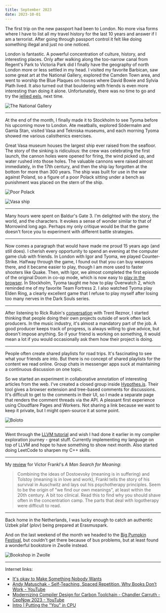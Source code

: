 ```yaml
---
title: September 2023
date: 2023-10-01
---
```


The first trip on the new passport had been to London. No more visa forms where I have to list all my travel history for the last 10 years and answer if I am a terrorist. After going through passport control it felt like doing something illegal and just no one noticed.

London is fantastic. A powerful concentration of culture, history, and interesting places. Only after walking along the too-narrow canal from Regent's Park to Victoria Park did I finally have the geography of north London more or less settled in my head. I visited my favorite Barbican, saw some great art at the National Gallery, explored the Camden Town area, and went to worship the Blue Plaques on houses where David Bowie and Sylvia Plath lived. It also turned out that bouldering with friends is even more interesting than doing it alone. Unfortunately, there was no time to go and try the [jellied eels](https://en.wikipedia.org/wiki/Jellied_eels), next time.

![The National Gallery](./national-gallery.jpg)

---

At the end of the month, I finally made it to Stockholm to see Tyoma before his upcoming move to London. Ate meatballs, explored Södermalm and Gamla Stan, visited Vasa and Tekniska museums, and each morning Tyoma showed me various calisthenics exercises.

Great Vasa museum houses the largest ship ever raised from the seafloor. The story of the sinking is ridiculous: the crew was celebrating the first launch, the cannon holes were opened for firing, the wind picked up, and water rushed into those holes. The valuable cannons were raised almost immediately, in the 17th century, and then the ship lay forgotten at the bottom for more than 300 years. The ship was built for use in the war against Poland, so a figure of a poor Polack sitting under a bench as punishment was placed on the stern of the ship.

![Poor Polack](./poor-polack.jpg)

![Vasa ship](./vasa.jpg)

---

Many hours were spent on Baldur's Gate 3. I'm delighted with the story, the world, and the characters. It evokes a sense of wonder similar to that of Morrowind long ago. Perhaps my only critique would be that the game doesn't force you to experiment with different battle strategies.

---

Now comes a paragraph that would have made me proud 15 years ago (and still does). I cherish every opportunity to spend an evening at the computer game club with friends. In London with Igor and Tyoma, we played Counter-Strike. Halfway through the game, I found out that you can buy weapons there, and it became easier to play, though I am more used to faster shooters like Quake. Then, with Igor, we almost completed the first episode of the original Doom in co-op mode, which is now easy to [play in the browser](https://silentspacemarine.com). In Stockholm, Tyoma taught me how to play Overwatch 2, which reminded me of my favorite Team Fortress 2. I also watched Tyoma play Elden Ring, a clearly excellent game that I refuse to play myself after losing too many nerves in the Dark Souls series.

---

After listening to Rick Rubin's [conversation](https://podcasts.apple.com/nl/podcast/tetragrammaton-with-rick-rubin/id1671669052?i=1000616958858) with Trent Reznor, I started thinking that people doing their own projects outside of work often lack producers. In the music industry, it's almost a mandatory part of the job. A good producer keeps track of progress, is always willing to give advice, but doesn't impose anything. So if your friend is working on something, it would mean a lot if you would occasionally ask them how their project is doing.

---

People often create shared playlists for road trips. It's fascinating to see what your friends are into. But there is no concept of shared playlists for the content we read online. Group chats in messenger apps suck at maintaining a continuous discussion on one topic.

So we started an experiment in collaborative annotation of interesting articles from the web. I've created a closed group inside [Hypothes.is](https://web.hypothes.is/everyone/). Their tool gives a browser extension and tree-based comments for discussions. It's difficult to get to the comments in their UI, so I made a separate page that renders the comment threads via the API. A pleasant first experience using Cloudflare Pages and Workers. Not sharing a link because we want to keep it private, but I might open-source it at some point.

![Boloto](./boloto.png)

---

Went through the [LLVM tutorial](https://llvm.org/docs/tutorial/) and wish I had done it earlier in my compiler exploration journey - great stuff. Currently implementing my language on top of LLVM and hope to have something to show next month. Also started doing LeetCode to sharpen my C++ skills.

---

My [review](https://www.goodreads.com/review/show/5818278368) for Victor Frankl's _A Man Search for Meaning_:

> Сombining the ideas of Dostoevsky (meaning is in suffering) and Tolstoy (meaning is in love and work), Frankl tells the story of his survival in Auschwitz and lays out his psychotherapy principles. Seem to be the origin of "we find our own meanings", at least within the 20th century. A bit too clinical. Read this to find why you should shave often in the concentration camp. The parts that deal with logotherapy were difficult to read.

---

Back home in the Netherlands, I was lucky enough to catch an authentic Uzbek pilaf (_plov_) being prepared at Erasmuspark.

And on the last weekend of the month we headed to the [Big Pumpkin Festival](https://www.pompoenweging.nl), but couldn't get there because of bus problems, but at least found a wonderful bookstore in Zwolle instead.

![Bookshop in Zwolle](./zwolle-bookshop.jpg)

---

Internet links:

- [It's okay to Make Something Nobody Wants](https://zhangluyao.com/blog/make-something-nobody-wants/)
- [Andy Matuschak - Self-Teaching, Spaced Repetition, Why Books Don’t Work - YouTube](https://www.youtube.com/watch?v=dmeRQN9z504)
- [Modernizing Compiler Design for Carbon Toolchain - Chandler Carruth - CppNow 2023 - YouTube](https://www.youtube.com/watch?v=ZI198eFghJk)
- [Intro | Putting the "You" in CPU](https://cpu.land/)
